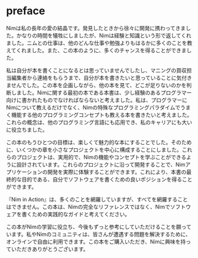 # preface

Nimは私の長年の愛の結晶です。発見したときから徐々に開発に携わってきました。かなりの時間を犠牲にしましたが、Nimは経験と知識という形で返してくれました。ニムとの仕事は、他のどんな仕事や勉強よりもはるかに多くのことを教えてくれました。また、この本のように、多くのチャンスを得ることができました。

私は自分が本を書くことになるとは思っていませんでしたし、マニングの買収担当編集者から連絡をもらうまで、自分が本を書きたいと思っていることに気付きませんでした。この本を企画しながら、他の本を見て、どこが足りないのかを判断しました。Nimに関する最初の本である本書は、少し経験のあるプログラマー向けに書かれたものでなければならないと考えました。私は、プログラマーにNimについて教えるだけでなく、Nimの特殊なプログラミングパラダイムでうまく機能する他のプログラミングコンセプトも教える本を書きたいと考えました。これらの概念は、他のプログラミング言語にも応用でき、私のキャリアにも大いに役立ちました。

この本のもうひとつの目標は、楽しくて魅力的な本にすることでした。そのために、いくつかの章を小さなプロジェクトを中心に構成することにしました。これらのプロジェクトは、実用的で、Nimの機能やコンセプトを学ぶことができるように設計されています。これらのプロジェクトに沿って開発することで、Nimアプリケーションの開発を実際に体験することができます。これにより、本書の最終的な目的である、自分でソフトウェアを書くための良いポジションを得ることができます。

『Nim in Action』は、多くのことを網羅していますが、すべてを網羅することはできません。この本は、Nimの完全なリファレンスではなく、Nimでソフトウェアを書くための実践的なガイドと考えてください。

この本がNimの学習に役立ち、今後もずっと参考にしていただけることを願っています。私やNimのコミュニティは、皆さんが遭遇する問題を解決するために、オンラインで自由に利用できます。この本をご購入いただき、Nimに興味を持っていただきありがとうございます。
